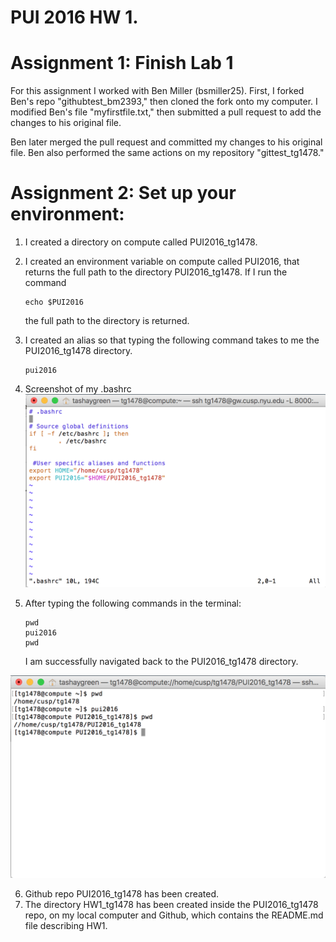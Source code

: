 # PUI 2016 HW 1.  

# Assignment 1: Finish Lab 1

For this assignment I worked with Ben Miller (bsmiller25). First, I forked Ben's repo "githubtest_bm2393," then cloned the fork onto my computer. I modified Ben's file "myfirstfile.txt," then submitted a pull request to add the changes to his original file. 

Ben later merged the pull request and committed my changes to his original file. Ben also performed the same actions on my repository "gittest_tg1478."


# Assignment 2: Set up your environment: 

1. I created a directory on compute called PUI2016_tg1478.
2. I created an environment variable on compute called PUI2016, that returns the full path to the directory PUI2016_tg1478.
	If I run the command
	```
	echo $PUI2016
	```
	the full path to the directory is returned.
3. I created an alias so that typing the following command takes to me the PUI2016_tg1478 directory. 
	```
	pui2016
	```
	
4. Screenshot of my .bashrc
![Screenshot 1 Assignment 2: my .bashrc](HW1_SS1.png)

5. After typing the following commands in the terminal: 
	```
	pwd
	pui2016
	pwd
	```
	I am successfully navigated back to the PUI2016_tg1478 directory. 
	
![Screenshot 2 Assignment 2: my successful commands using $PUI2016 and the pui2016 alias](HW1_SS2.png)

6. Github repo PUI2016_tg1478 has been created. 
7. The directory HW1_tg1478 has been created inside the PUI2016_tg1478 repo, on my local computer and Github, which contains the README.md file describing HW1. 
